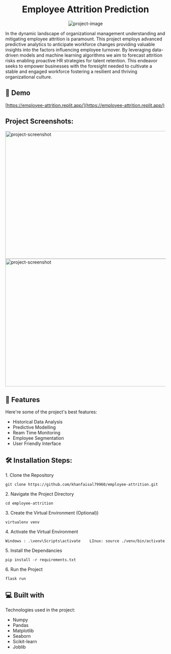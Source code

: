 <h1 align="center" id="title">Employee Attrition Prediction</h1>

<p align="center"><img src="https://socialify.git.ci/khanfaisal79960/employee-attrition/image?description=1&descriptionEditable=A%20Predictive%20Analysis%20of%20Employee%20Attrition&language=1&name=1&owner=1&pattern=Circuit%20Board&theme=Light" alt="project-image"></p>

<p id="description">In the dynamic landscape of organizational management understanding and mitigating employee attrition is paramount. This project employs advanced predictive analytics to anticipate workforce changes providing valuable insights into the factors influencing employee turnover. By leveraging data-driven models and machine learning algorithms we aim to forecast attrition risks enabling proactive HR strategies for talent retention. This endeavor seeks to empower businesses with the foresight needed to cultivate a stable and engaged workforce fostering a resilient and thriving organizational culture.</p>

<h2>🚀 Demo</h2>

[https://employee-attrition.replit.app/](https://employee-attrition.replit.app/)

<h2>Project Screenshots:</h2>

<img src="https://i.ibb.co/b3QwQsZ/Screenshot-2024-03-07-175630.png" alt="project-screenshot" width="640" height="400/">

<img src="https://i.ibb.co/6Fx8Zg3/Screenshot-2024-03-07-175641.png" alt="project-screenshot" width="640" height="400/">

  
  
<h2>🧐 Features</h2>

Here're some of the project's best features:

*   Historical Data Analysis
*   Predictive Modelling
*   Ream Time Monitoring
*   Employee Segmentation
*   User Friendly Interface

<h2>🛠️ Installation Steps:</h2>

<p>1. Clone the Repository</p>

```
git clone https://github.com/khanfaisal79960/employee-attrition.git
```

<p>2. Navigate the Project Directory</p>

```
cd employee-attrition
```

<p>3. Create the Virtual Environment (Optional))</p>

```
virtualenv venv
```

<p>4. Activate the Virtual Environment</p>

```
Windows : .\venv\Scripts\activate    LInux: source ./venv/bin/activate
```

<p>5. Install the Dependancies</p>

```
pip install -r requirements.txt
```

<p>6. Run the Project</p>

```
flask run
```

  
  
<h2>💻 Built with</h2>

Technologies used in the project:

*   Numpy
*   Pandas
*   Matplotlib
*   Seaborn
*   Scikit-learn
*   Joblib
